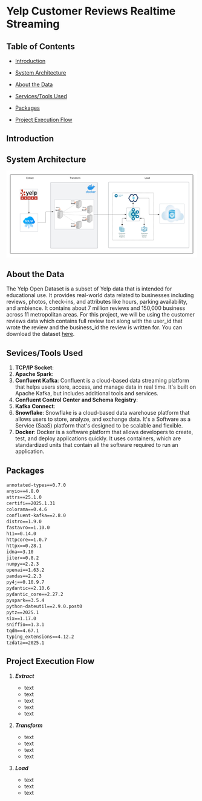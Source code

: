 # Yelp Customer Reviews Realtime Streaming

## Table of Contents
* [Introduction](https://github.com/alycet/yelp_realtime_streaming/blob/main/README.md#introduction)

- [System Architecture]()

- [About the Data]()

- [Services/Tools Used]()

- [Packages]()

- [Project Execution Flow]()





## Introduction


## System Architecture
![Architecture Diagram](https://github.com/alycet/yelp_realtime_streaming/blob/main/Yelp_Streaming_Architecture.png)
## About the Data
The Yelp Open Dataset is a subset of Yelp data that is intended for educational use. It provides real-world data related to businesses including reviews, photos, check-ins, and attributes like hours, parking availability, and ambience.  It contains about 7 million reviews and 150,000 business across 11 metropolitan areas.  For this project, we will be using the customer reviews data which contains full review text along with the user_id that wrote the review and the business_id the 
review is written for. You can download the dataset [here](https://business.yelp.com/data/resources/open-dataset/).


## Sevices/Tools Used

1. **TCP/IP Socket**:
2. **Apache Spark**:
3.  **Confluent Kafka**: Confluent is a cloud-based data streaming platform that helps users store, access, and manage data in real time. It's built on Apache Kafka, but includes additional tools and services.
4.  **Confluent Control Center and Schema Registry**:
5.  **Kafka Connect**:
6.  **Snowflake**: Snowflake is a cloud-based data warehouse platform that allows users to store, analyze, and exchange data. It's a Software as a Service (SaaS) platform that's designed to be scalable and flexible.
7.  **Docker**: Docker is a software platform that allows developers to create, test, and deploy applications quickly. It uses containers, which are standardized units that contain all the software required to run an application.

## Packages

```
annotated-types==0.7.0
anyio==4.8.0
attrs==25.1.0
certifi==2025.1.31
colorama==0.4.6
confluent-kafka==2.8.0
distro==1.9.0
fastavro==1.10.0
h11==0.14.0
httpcore==1.0.7
httpx==0.28.1
idna==3.10
jiter==0.8.2
numpy==2.2.3
openai==1.63.2
pandas==2.2.3
py4j==0.10.9.7
pydantic==2.10.6
pydantic_core==2.27.2
pyspark==3.5.4
python-dateutil==2.9.0.post0
pytz==2025.1
six==1.17.0
sniffio==1.3.1
tqdm==4.67.1
typing_extensions==4.12.2
tzdata==2025.1

```

## Project Execution Flow
1. ***Extract***
   
     * text
     * text
     * text
     * text
     * text
       
  
  

2.  ***Transform***

     * text
     * text
     * text
     * text


3.  ***Load***
   
    * text
    * text
    * text
